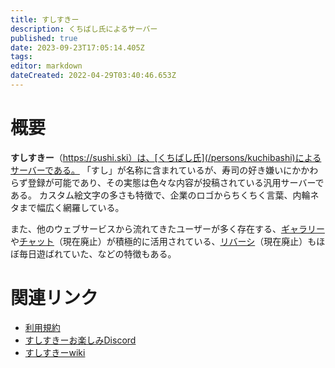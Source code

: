 ```yaml
---
title: すしすきー
description: くちばし氏によるサーバー
published: true
date: 2023-09-23T17:05:14.405Z
tags: 
editor: markdown
dateCreated: 2022-04-29T03:40:46.653Z
---
```


# 概要
**すしすきー**（https://sushi.ski）は、[くちばし氏](/persons/kuchibashi)によるサーバーである。
「すし」が名称に含まれているが、寿司の好き嫌いにかかわらず登録が可能であり、その実態は色々な内容が投稿されている汎用サーバーである。
カスタム絵文字の多さも特徴で、企業のロゴからちくちく言葉、内輪ネタまで幅広く網羅している。

また、他のウェブサービスから流れてきたユーザーが多く存在する、[ギャラリー](/function/gallery) や[チャット](function/chat)（現在廃止）が積極的に活用されている、[リバーシ](/function/reversi)（現在廃止）もほぼ毎日遊ばれていた、などの特徴もある。

# 関連リンク
- [利用規約](https://sushi.ski/@admin/pages/Terms_of_service)
- [すしすきーお楽しみDiscord](https://discord.gg/Bq6Jjf4tqh)
- [すしすきーwiki](https://sushi-ski.chronicle.wiki/)
